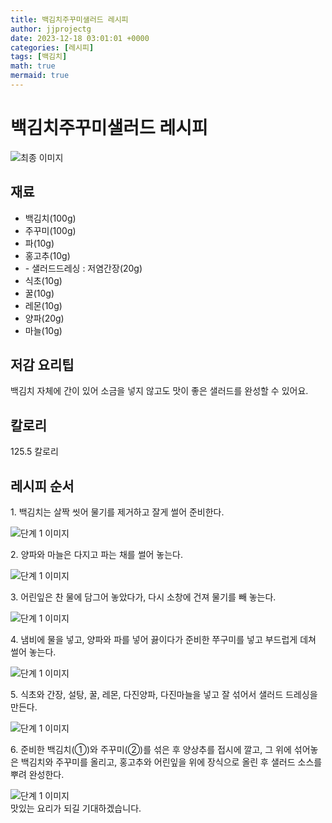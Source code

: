 ```yaml
---
title: 백김치주꾸미샐러드 레시피
author: jjprojectg
date: 2023-12-18 03:01:01 +0000
categories: [레시피]
tags: [백김치]
math: true
mermaid: true
---
```

<meta name="og:type" content="website"/>
<meta charset="UTF-8"/>
<div class="header">
  <h1>백김치주꾸미샐러드 레시피</h1>
</div>

<div class="container my-4">
  <div class="row">
    <div class="col-12 col-md-6">
      <div class="recipe-image">
        <img src="http://www.foodsafetykorea.go.kr/uploadimg/cook/10_00534_2.png" class="step-image" alt="최종 이미지"/>
      </div>
    </div>
    <div class="col-12 col-md-6">
      <div class="ingredients">
        <h2>재료</h2>
        <ul class="card">
          <li> 백김치(100g) </li>
          <li>  주꾸미(100g) </li>
          <li>  파(10g) </li>
          <li> 홍고추(10g) </li>
          <li> - 샐러드드레싱 : 저염간장(20g) </li>
          <li>  식초(10g) </li>
          <li> 꿀(10g) </li>
          <li>  레몬(10g) </li>
          <li>  양파(20g) </li>
          <li>  마늘(10g) </li>
</ul>
      </div>
    </div>
    <div class="col-12 col-md-6">
      <div class="ingredients">
        <h2>저감 요리팁</h2>
        <div class="card"> 
          <p>
            백김치 자체에 간이 있어 소금을 넣지 않고도 맛이 좋은 샐러드를 완성할 수 있어요.
          </p>
        </div>
      </div>
      <div class="ingredients">
        <h2>칼로리</h2>
        <div class="card"> 
          <p>
            125.5 칼로리
          </p>
        </div>
      </div>
    </div>
  </div>

  <h2 class="my-4">레시피 순서</h2>
  <div class="card recipe-card">
    <div class="card-body recipe-step">
      <p class="card-text step-description">1. 백김치는 살짝 씻어 물기를 제거하고
잘게 썰어 준비한다.</p>
      <img src="http://www.foodsafetykorea.go.kr/uploadimg/cook/20_00534_1.png" alt="단계 1 이미지" class="step-image"/>
    </div>
  </div>
  <div class="card recipe-card">
    <div class="card-body recipe-step">
      <p class="card-text step-description">2. 양파와 마늘은 다지고 파는 채를 썰어
놓는다.</p>
      <img src="http://www.foodsafetykorea.go.kr/uploadimg/cook/20_00534_2.png" alt="단계 1 이미지" class="step-image"/>
    </div>
  </div>
  <div class="card recipe-card">
    <div class="card-body recipe-step">
      <p class="card-text step-description">3. 어린잎은 찬 물에 담그어 놓았다가,
다시 소창에 건져 물기를 빼 놓는다.</p>
      <img src="http://www.foodsafetykorea.go.kr/uploadimg/cook/20_00534_3.png" alt="단계 1 이미지" class="step-image"/>
    </div>
  </div>
  <div class="card recipe-card">
    <div class="card-body recipe-step">
      <p class="card-text step-description">4. 냄비에 물을 넣고, 양파와 파를 넣어
끓이다가 준비한 쭈구미를 넣고
부드럽게 데쳐 썰어 놓는다.</p>
      <img src="http://www.foodsafetykorea.go.kr/uploadimg/cook/20_00534_4.png" alt="단계 1 이미지" class="step-image"/>
    </div>
  </div>
  <div class="card recipe-card">
    <div class="card-body recipe-step">
      <p class="card-text step-description">5. 식초와 간장, 설탕, 꿀, 레몬, 다진양파,
다진마늘을 넣고 잘 섞어서 샐러드
드레싱을 만든다.</p>
      <img src="http://www.foodsafetykorea.go.kr/uploadimg/cook/20_00534_5.png" alt="단계 1 이미지" class="step-image"/>
    </div>
  </div>
  <div class="card recipe-card">
    <div class="card-body recipe-step">
      <p class="card-text step-description">6. 준비한 백김치(①)와 주꾸미(②)를
섞은 후 양상추를 접시에 깔고, 그 위에
섞어놓은 백김치와 주꾸미를 올리고,
홍고추와 어린잎을 위에 장식으로 올린
후 샐러드 소스를 뿌려 완성한다.</p>
      <img src="http://www.foodsafetykorea.go.kr/uploadimg/cook/20_00534_6.png" alt="단계 1 이미지" class="step-image"/>
    </div>
  </div>

</div>
맛있는 요리가 되길 기대하겠습니다.
